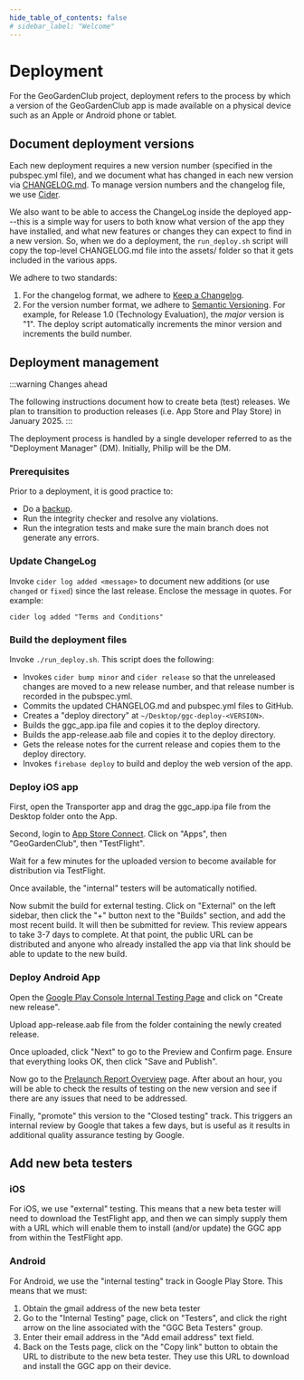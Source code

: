 ```yaml
---
hide_table_of_contents: false
# sidebar_label: "Welcome"
---
```


# Deployment

For the GeoGardenClub project, deployment refers to the process by which a version of the GeoGardenClub app is made available on a physical device such as an Apple or Android phone or tablet.

## Document deployment versions

Each new deployment requires a new version number (specified in the pubspec.yml file), and we document what has changed in each new version via [CHANGELOG.md](https://github.com/geogardenclub/ggc_app/blob/main/CHANGELOG.md).  To manage version numbers and the changelog file, we use [Cider](https://pub.dev/packages/cider).

We also want to be able to access the ChangeLog inside the deployed app---this is a simple way for users to both know what version of the app they have installed, and what new features or changes they can expect to find in a new version.  So, when we do a deployment, the `run_deploy.sh` script will copy the top-level CHANGELOG.md file into the assets/ folder so that it gets included in the various apps.

We adhere to two standards:
1. For the changelog format, we adhere to [Keep a Changelog](https://keepachangelog.com/en/1.0.0/).
2. For the version number format, we adhere to [Semantic Versioning](https://semver.org/spec/v2.0.0.html). For example, for Release 1.0 (Technology Evaluation), the *major* version is "1". The deploy script automatically increments the minor version and increments the build number.

## Deployment management

:::warning Changes ahead

The following instructions document how to create beta (test) releases. We plan to transition to production releases (i.e. App Store and Play Store) in January 2025.
:::

The deployment process is handled by a single developer referred to as the "Deployment Manager" (DM). Initially, Philip will be the DM.

### Prerequisites

Prior to a deployment, it is good practice to:

* Do a [backup](backups.md).
* Run the integrity checker and resolve any violations.
* Run the integration tests and make sure the main branch does not generate any errors.

### Update ChangeLog

Invoke `cider log added <message>` to document new additions (or use `changed` or `fixed`) since the last release. Enclose the message in quotes. For example:

```shell
cider log added "Terms and Conditions"
```

### Build the deployment files

Invoke `./run_deploy.sh`.  This script does the following:

* Invokes `cider bump minor` and `cider release` so that the unreleased changes are moved to a new release number, and that release number is recorded in the pubspec.yml.
* Commits the updated CHANGELOG.md and pubspec.yml files to GitHub.
* Creates a "deploy directory" at `~/Desktop/ggc-deploy-<VERSION>`.
* Builds the ggc_app.ipa file and copies it to the deploy directory.
* Builds the app-release.aab file and copies it to the deploy directory.
* Gets the release notes for the current release and copies them to the deploy directory.
* Invokes `firebase deploy` to build and deploy the web version of the app.

### Deploy iOS app

First, open the Transporter app and drag the ggc_app.ipa file from the Desktop folder onto the App. 

Second, login to [App Store Connect](https://appstoreconnect.apple.com/login). Click on "Apps", then "GeoGardenClub", then "TestFlight".

Wait for a few minutes for the uploaded version to become available for distribution via TestFlight.

Once available, the "internal" testers will be automatically notified.  

Now submit the build for external testing. Click on "External" on the left sidebar, then click the "+" button next to the "Builds" section, and add the most recent build. It will then be submitted for review. This review appears to take 3-7 days to complete. At that point, the public URL can be distributed and anyone who already installed the app via that link should be able to update to the new build. 

### Deploy Android App

Open the [Google Play Console Internal Testing Page](https://play.google.com/console/u/0/developers/8896023390666377316/app/4974477500315919596/tracks/internal-testing) and click on "Create new release".

Upload app-release.aab file from the folder containing the newly created release.

Once uploaded, click "Next" to go to the Preview and Confirm page. Ensure that everything looks OK, then click "Save and Publish".

Now go to the [Prelaunch Report Overview](https://play.google.com/console/u/0/developers/8896023390666377316/app/4974477500315919596/pre-launch-report/overview) page. After about an hour, you will be able to check the results of testing on the new version and see if there are any issues that need to be addressed.

Finally, "promote" this version to the "Closed testing" track. This triggers an internal review by Google that takes a few days, but is useful as it results in additional quality assurance testing by Google.

## Add new beta testers

### iOS

For iOS, we use "external" testing. This means that a new beta tester will need to download the TestFlight app, and then we can simply supply them with a URL which will enable them to install (and/or update) the GGC app from within the TestFlight app.

### Android

For Android, we use the "internal testing" track in Google Play Store. This means that we must:

1. Obtain the gmail address of the new beta tester
2. Go to the "Internal Testing" page, click on "Testers", and click the right arrow on the line associated with the "GGC Beta Testers" group.
3. Enter their email address in the "Add email address" text field.
4. Back on the Tests page, click on the "Copy link" button to obtain the URL to distribute to the new beta tester. They use this URL to download and install the GGC app on their device.

